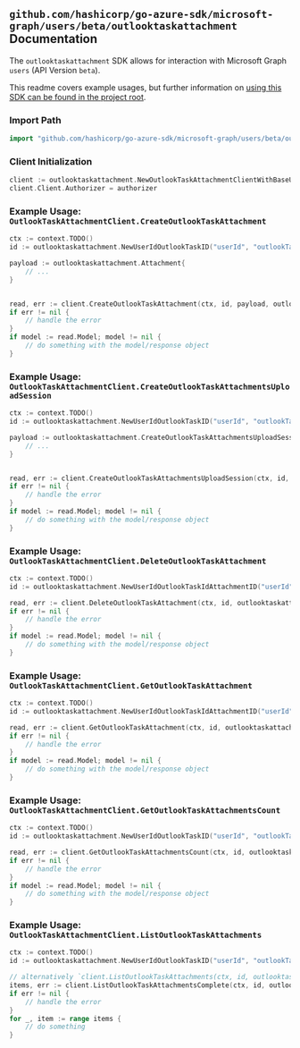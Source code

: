 
## `github.com/hashicorp/go-azure-sdk/microsoft-graph/users/beta/outlooktaskattachment` Documentation

The `outlooktaskattachment` SDK allows for interaction with Microsoft Graph `users` (API Version `beta`).

This readme covers example usages, but further information on [using this SDK can be found in the project root](https://github.com/hashicorp/go-azure-sdk/tree/main/docs).

### Import Path

```go
import "github.com/hashicorp/go-azure-sdk/microsoft-graph/users/beta/outlooktaskattachment"
```


### Client Initialization

```go
client := outlooktaskattachment.NewOutlookTaskAttachmentClientWithBaseURI("https://graph.microsoft.com")
client.Client.Authorizer = authorizer
```


### Example Usage: `OutlookTaskAttachmentClient.CreateOutlookTaskAttachment`

```go
ctx := context.TODO()
id := outlooktaskattachment.NewUserIdOutlookTaskID("userId", "outlookTaskId")

payload := outlooktaskattachment.Attachment{
	// ...
}


read, err := client.CreateOutlookTaskAttachment(ctx, id, payload, outlooktaskattachment.DefaultCreateOutlookTaskAttachmentOperationOptions())
if err != nil {
	// handle the error
}
if model := read.Model; model != nil {
	// do something with the model/response object
}
```


### Example Usage: `OutlookTaskAttachmentClient.CreateOutlookTaskAttachmentsUploadSession`

```go
ctx := context.TODO()
id := outlooktaskattachment.NewUserIdOutlookTaskID("userId", "outlookTaskId")

payload := outlooktaskattachment.CreateOutlookTaskAttachmentsUploadSessionRequest{
	// ...
}


read, err := client.CreateOutlookTaskAttachmentsUploadSession(ctx, id, payload, outlooktaskattachment.DefaultCreateOutlookTaskAttachmentsUploadSessionOperationOptions())
if err != nil {
	// handle the error
}
if model := read.Model; model != nil {
	// do something with the model/response object
}
```


### Example Usage: `OutlookTaskAttachmentClient.DeleteOutlookTaskAttachment`

```go
ctx := context.TODO()
id := outlooktaskattachment.NewUserIdOutlookTaskIdAttachmentID("userId", "outlookTaskId", "attachmentId")

read, err := client.DeleteOutlookTaskAttachment(ctx, id, outlooktaskattachment.DefaultDeleteOutlookTaskAttachmentOperationOptions())
if err != nil {
	// handle the error
}
if model := read.Model; model != nil {
	// do something with the model/response object
}
```


### Example Usage: `OutlookTaskAttachmentClient.GetOutlookTaskAttachment`

```go
ctx := context.TODO()
id := outlooktaskattachment.NewUserIdOutlookTaskIdAttachmentID("userId", "outlookTaskId", "attachmentId")

read, err := client.GetOutlookTaskAttachment(ctx, id, outlooktaskattachment.DefaultGetOutlookTaskAttachmentOperationOptions())
if err != nil {
	// handle the error
}
if model := read.Model; model != nil {
	// do something with the model/response object
}
```


### Example Usage: `OutlookTaskAttachmentClient.GetOutlookTaskAttachmentsCount`

```go
ctx := context.TODO()
id := outlooktaskattachment.NewUserIdOutlookTaskID("userId", "outlookTaskId")

read, err := client.GetOutlookTaskAttachmentsCount(ctx, id, outlooktaskattachment.DefaultGetOutlookTaskAttachmentsCountOperationOptions())
if err != nil {
	// handle the error
}
if model := read.Model; model != nil {
	// do something with the model/response object
}
```


### Example Usage: `OutlookTaskAttachmentClient.ListOutlookTaskAttachments`

```go
ctx := context.TODO()
id := outlooktaskattachment.NewUserIdOutlookTaskID("userId", "outlookTaskId")

// alternatively `client.ListOutlookTaskAttachments(ctx, id, outlooktaskattachment.DefaultListOutlookTaskAttachmentsOperationOptions())` can be used to do batched pagination
items, err := client.ListOutlookTaskAttachmentsComplete(ctx, id, outlooktaskattachment.DefaultListOutlookTaskAttachmentsOperationOptions())
if err != nil {
	// handle the error
}
for _, item := range items {
	// do something
}
```
